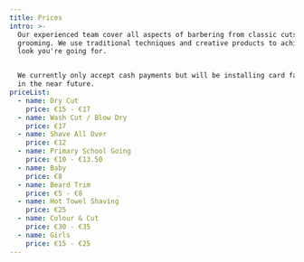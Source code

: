 ```yaml
---
title: Prices
intro: >-
  Our experienced team cover all aspects of barbering from classic cuts to beard
  grooming. We use traditional techniques and creative products to achieve the
  look you're going for. 


  We currently only accept cash payments but will be installing card facilities
  in the near future.
priceList:
  - name: Dry Cut
    price: €15 - €17
  - name: Wash Cut / Blow Dry
    price: €17
  - name: Shave All Over
    price: €12
  - name: Primary School Going
    price: €10 - €13.50
  - name: Baby
    price: €8
  - name: Beard Trim
    price: €5 - €8
  - name: Hot Towel Shaving
    price: €25
  - name: Colour & Cut
    price: €30 - €35
  - name: Girls
    price: €15 - €25
---
```


